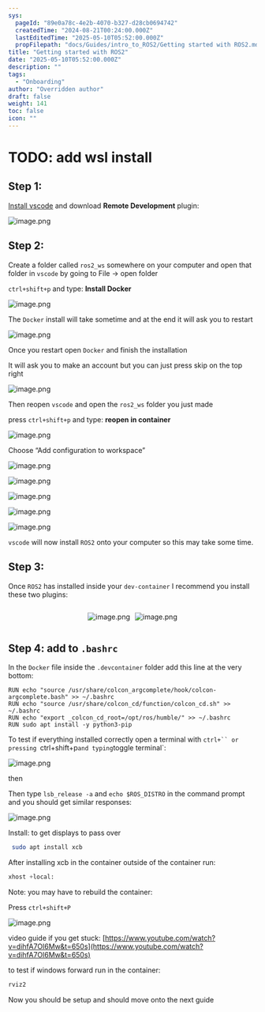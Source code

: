```yaml
---
sys:
  pageId: "89e0a78c-4e2b-4070-b327-d28cb0694742"
  createdTime: "2024-08-21T00:24:00.000Z"
  lastEditedTime: "2025-05-10T05:52:00.000Z"
  propFilepath: "docs/Guides/intro_to_ROS2/Getting started with ROS2.md"
title: "Getting started with ROS2"
date: "2025-05-10T05:52:00.000Z"
description: ""
tags:
  - "Onboarding"
author: "Overridden author"
draft: false
weight: 141
toc: false
icon: ""
---
```


# TODO: add wsl install

## Step 1:

[Install vscode](https://code.visualstudio.com/download) and download **Remote Development** plugin:

![image.png](https://prod-files-secure.s3.us-west-2.amazonaws.com/d518164a-d88e-44d1-a4ee-3adb3bd8bce0/efb52993-1881-4a40-b95e-6f020334f022/image.png?X-Amz-Algorithm=AWS4-HMAC-SHA256&X-Amz-Content-Sha256=UNSIGNED-PAYLOAD&X-Amz-Credential=ASIAZI2LB466SIQKCTLZ%2F20250515%2Fus-west-2%2Fs3%2Faws4_request&X-Amz-Date=20250515T170810Z&X-Amz-Expires=3600&X-Amz-Security-Token=IQoJb3JpZ2luX2VjEHkaCXVzLXdlc3QtMiJGMEQCIFORxIK%2FGjyF1THIrZuplnKSiBlC15KqdaVPf4okjphZAiAyc2DGYoLWIdgC%2BsXazVLpYuY9BMIKYAkad04ta%2BnywCr%2FAwgyEAAaDDYzNzQyMzE4MzgwNSIMGUKSUk7IxKFQ%2BAFkKtwDxtOwuiEHd%2F2HUhcdJX8iypJj7uF%2FNfN3KNVw9uONAIxMMGRKn1ieT1o2poz2sX5o1GOeVvp01e4zZprz8%2FmS5HqDwnwyg0QsxRv2IG08BFje5UPhIOwhuTIflr851cHFhTi0izrFXxwMITbBdKMpnm4uCmQR%2F4%2Bmd%2FeNDyPaKQVptc2K6CFVnDP8gRhN5CUDOIiXQXDX3%2FXejZ5hfy0EVLozfSGLKLKPL9GAvYUP7YaSy7axGb05LrxrD%2FWJS%2BBzX8UR7sKPIdXh174kJrPspbQDhQsUo2ohEv5Icp9YXDq5FseGIAB36%2FG5n%2Fo%2BBAp7jdsnEUnq2MdcA0HU3hFSegiotzyydFl2CB0zm7nGcEjXY9i2Rt7SwpESUpDWgkg26TUoAUsTaxnknX5AOCOy3fAFqljk3gFB00GADHol68CFpyPvZqI2xIO1OPcsLMnlmbyX%2FcU%2B7vdmGn2XCgFTeoBKFBE0QJezGkr8qK4zvCgnioM8MF3QjEnI5IVde%2BdzZZ8auO5k0XlE41RnWGz076NqhWu73RWE840%2Fpo7hn9CHEWYh4MsuNcgk8G26MqBaZY%2BqZh6DiJh0g6nXc1N16L9H6rFjh0UJPebuFGrNIjyN0QyA%2BgnfFn3u9OQwhqyYwQY6pgFGHUR8%2BQ9h7SsQc6WtE%2FyK%2FMnEeKnutM%2BLZFsEGuTz8nfeBlrOCUXsTR8IczblZ9uRHfMc6DqcyNLfao49cRZ09tKxBxHKvNdIgBWwK0wqqnot5L7OeYEo%2Ba2d5i5NXcuJQfuYxC8dn5lNa0DYj5W7uT0woVboGOHz8DP5mScsIBakwuTk12z8ByDiIEROmDoWQBEgG%2FpGFV%2BWBA%2Fkv1DmZ88RmJ8Q&X-Amz-Signature=27c9f3f8895f949a19aa761529b5a22f2056103ebfd690120733031ec76988a0&X-Amz-SignedHeaders=host&x-id=GetObject)

## Step 2:

Create a folder called `ros2_ws` somewhere on your computer and open that folder in `vscode` by going to File → open folder 

`ctrl+shift+p` and type: **Install Docker**

![image.png](https://prod-files-secure.s3.us-west-2.amazonaws.com/d518164a-d88e-44d1-a4ee-3adb3bd8bce0/2269dc0e-1cd5-47ff-bceb-c04ad9b2eab0/image.png?X-Amz-Algorithm=AWS4-HMAC-SHA256&X-Amz-Content-Sha256=UNSIGNED-PAYLOAD&X-Amz-Credential=ASIAZI2LB466SIQKCTLZ%2F20250515%2Fus-west-2%2Fs3%2Faws4_request&X-Amz-Date=20250515T170810Z&X-Amz-Expires=3600&X-Amz-Security-Token=IQoJb3JpZ2luX2VjEHkaCXVzLXdlc3QtMiJGMEQCIFORxIK%2FGjyF1THIrZuplnKSiBlC15KqdaVPf4okjphZAiAyc2DGYoLWIdgC%2BsXazVLpYuY9BMIKYAkad04ta%2BnywCr%2FAwgyEAAaDDYzNzQyMzE4MzgwNSIMGUKSUk7IxKFQ%2BAFkKtwDxtOwuiEHd%2F2HUhcdJX8iypJj7uF%2FNfN3KNVw9uONAIxMMGRKn1ieT1o2poz2sX5o1GOeVvp01e4zZprz8%2FmS5HqDwnwyg0QsxRv2IG08BFje5UPhIOwhuTIflr851cHFhTi0izrFXxwMITbBdKMpnm4uCmQR%2F4%2Bmd%2FeNDyPaKQVptc2K6CFVnDP8gRhN5CUDOIiXQXDX3%2FXejZ5hfy0EVLozfSGLKLKPL9GAvYUP7YaSy7axGb05LrxrD%2FWJS%2BBzX8UR7sKPIdXh174kJrPspbQDhQsUo2ohEv5Icp9YXDq5FseGIAB36%2FG5n%2Fo%2BBAp7jdsnEUnq2MdcA0HU3hFSegiotzyydFl2CB0zm7nGcEjXY9i2Rt7SwpESUpDWgkg26TUoAUsTaxnknX5AOCOy3fAFqljk3gFB00GADHol68CFpyPvZqI2xIO1OPcsLMnlmbyX%2FcU%2B7vdmGn2XCgFTeoBKFBE0QJezGkr8qK4zvCgnioM8MF3QjEnI5IVde%2BdzZZ8auO5k0XlE41RnWGz076NqhWu73RWE840%2Fpo7hn9CHEWYh4MsuNcgk8G26MqBaZY%2BqZh6DiJh0g6nXc1N16L9H6rFjh0UJPebuFGrNIjyN0QyA%2BgnfFn3u9OQwhqyYwQY6pgFGHUR8%2BQ9h7SsQc6WtE%2FyK%2FMnEeKnutM%2BLZFsEGuTz8nfeBlrOCUXsTR8IczblZ9uRHfMc6DqcyNLfao49cRZ09tKxBxHKvNdIgBWwK0wqqnot5L7OeYEo%2Ba2d5i5NXcuJQfuYxC8dn5lNa0DYj5W7uT0woVboGOHz8DP5mScsIBakwuTk12z8ByDiIEROmDoWQBEgG%2FpGFV%2BWBA%2Fkv1DmZ88RmJ8Q&X-Amz-Signature=3ba3a7f66b255eece576f1074e1f0283f40d45236ec58f14f69557669ef6ff36&X-Amz-SignedHeaders=host&x-id=GetObject)

The `Docker` install will take sometime and at the end it will ask you to restart

![image.png](https://prod-files-secure.s3.us-west-2.amazonaws.com/d518164a-d88e-44d1-a4ee-3adb3bd8bce0/ed233f78-be33-4b1f-b89c-9c346c0e961e/image.png?X-Amz-Algorithm=AWS4-HMAC-SHA256&X-Amz-Content-Sha256=UNSIGNED-PAYLOAD&X-Amz-Credential=ASIAZI2LB466SIQKCTLZ%2F20250515%2Fus-west-2%2Fs3%2Faws4_request&X-Amz-Date=20250515T170810Z&X-Amz-Expires=3600&X-Amz-Security-Token=IQoJb3JpZ2luX2VjEHkaCXVzLXdlc3QtMiJGMEQCIFORxIK%2FGjyF1THIrZuplnKSiBlC15KqdaVPf4okjphZAiAyc2DGYoLWIdgC%2BsXazVLpYuY9BMIKYAkad04ta%2BnywCr%2FAwgyEAAaDDYzNzQyMzE4MzgwNSIMGUKSUk7IxKFQ%2BAFkKtwDxtOwuiEHd%2F2HUhcdJX8iypJj7uF%2FNfN3KNVw9uONAIxMMGRKn1ieT1o2poz2sX5o1GOeVvp01e4zZprz8%2FmS5HqDwnwyg0QsxRv2IG08BFje5UPhIOwhuTIflr851cHFhTi0izrFXxwMITbBdKMpnm4uCmQR%2F4%2Bmd%2FeNDyPaKQVptc2K6CFVnDP8gRhN5CUDOIiXQXDX3%2FXejZ5hfy0EVLozfSGLKLKPL9GAvYUP7YaSy7axGb05LrxrD%2FWJS%2BBzX8UR7sKPIdXh174kJrPspbQDhQsUo2ohEv5Icp9YXDq5FseGIAB36%2FG5n%2Fo%2BBAp7jdsnEUnq2MdcA0HU3hFSegiotzyydFl2CB0zm7nGcEjXY9i2Rt7SwpESUpDWgkg26TUoAUsTaxnknX5AOCOy3fAFqljk3gFB00GADHol68CFpyPvZqI2xIO1OPcsLMnlmbyX%2FcU%2B7vdmGn2XCgFTeoBKFBE0QJezGkr8qK4zvCgnioM8MF3QjEnI5IVde%2BdzZZ8auO5k0XlE41RnWGz076NqhWu73RWE840%2Fpo7hn9CHEWYh4MsuNcgk8G26MqBaZY%2BqZh6DiJh0g6nXc1N16L9H6rFjh0UJPebuFGrNIjyN0QyA%2BgnfFn3u9OQwhqyYwQY6pgFGHUR8%2BQ9h7SsQc6WtE%2FyK%2FMnEeKnutM%2BLZFsEGuTz8nfeBlrOCUXsTR8IczblZ9uRHfMc6DqcyNLfao49cRZ09tKxBxHKvNdIgBWwK0wqqnot5L7OeYEo%2Ba2d5i5NXcuJQfuYxC8dn5lNa0DYj5W7uT0woVboGOHz8DP5mScsIBakwuTk12z8ByDiIEROmDoWQBEgG%2FpGFV%2BWBA%2Fkv1DmZ88RmJ8Q&X-Amz-Signature=5c08469d858e6ab4c0171742f7ea02d5982f900869ae8aa9cd65d55e3a8ae6f4&X-Amz-SignedHeaders=host&x-id=GetObject)

Once you restart open `Docker` and finish the installation

It will ask you to make an account but you can just press skip on the top right

![image.png](https://prod-files-secure.s3.us-west-2.amazonaws.com/d518164a-d88e-44d1-a4ee-3adb3bd8bce0/21010ad9-1659-4fd9-9f59-9932a09b2a3d/image.png?X-Amz-Algorithm=AWS4-HMAC-SHA256&X-Amz-Content-Sha256=UNSIGNED-PAYLOAD&X-Amz-Credential=ASIAZI2LB466SIQKCTLZ%2F20250515%2Fus-west-2%2Fs3%2Faws4_request&X-Amz-Date=20250515T170810Z&X-Amz-Expires=3600&X-Amz-Security-Token=IQoJb3JpZ2luX2VjEHkaCXVzLXdlc3QtMiJGMEQCIFORxIK%2FGjyF1THIrZuplnKSiBlC15KqdaVPf4okjphZAiAyc2DGYoLWIdgC%2BsXazVLpYuY9BMIKYAkad04ta%2BnywCr%2FAwgyEAAaDDYzNzQyMzE4MzgwNSIMGUKSUk7IxKFQ%2BAFkKtwDxtOwuiEHd%2F2HUhcdJX8iypJj7uF%2FNfN3KNVw9uONAIxMMGRKn1ieT1o2poz2sX5o1GOeVvp01e4zZprz8%2FmS5HqDwnwyg0QsxRv2IG08BFje5UPhIOwhuTIflr851cHFhTi0izrFXxwMITbBdKMpnm4uCmQR%2F4%2Bmd%2FeNDyPaKQVptc2K6CFVnDP8gRhN5CUDOIiXQXDX3%2FXejZ5hfy0EVLozfSGLKLKPL9GAvYUP7YaSy7axGb05LrxrD%2FWJS%2BBzX8UR7sKPIdXh174kJrPspbQDhQsUo2ohEv5Icp9YXDq5FseGIAB36%2FG5n%2Fo%2BBAp7jdsnEUnq2MdcA0HU3hFSegiotzyydFl2CB0zm7nGcEjXY9i2Rt7SwpESUpDWgkg26TUoAUsTaxnknX5AOCOy3fAFqljk3gFB00GADHol68CFpyPvZqI2xIO1OPcsLMnlmbyX%2FcU%2B7vdmGn2XCgFTeoBKFBE0QJezGkr8qK4zvCgnioM8MF3QjEnI5IVde%2BdzZZ8auO5k0XlE41RnWGz076NqhWu73RWE840%2Fpo7hn9CHEWYh4MsuNcgk8G26MqBaZY%2BqZh6DiJh0g6nXc1N16L9H6rFjh0UJPebuFGrNIjyN0QyA%2BgnfFn3u9OQwhqyYwQY6pgFGHUR8%2BQ9h7SsQc6WtE%2FyK%2FMnEeKnutM%2BLZFsEGuTz8nfeBlrOCUXsTR8IczblZ9uRHfMc6DqcyNLfao49cRZ09tKxBxHKvNdIgBWwK0wqqnot5L7OeYEo%2Ba2d5i5NXcuJQfuYxC8dn5lNa0DYj5W7uT0woVboGOHz8DP5mScsIBakwuTk12z8ByDiIEROmDoWQBEgG%2FpGFV%2BWBA%2Fkv1DmZ88RmJ8Q&X-Amz-Signature=2471ee0dfd7ac31b40e36ff37f95ae8b16c148f062afb07e3462928e7e405923&X-Amz-SignedHeaders=host&x-id=GetObject)

Then reopen `vscode` and open the `ros2_ws` folder you just made

press `ctrl+shift+p` and type: **reopen in container**

![image.png](https://prod-files-secure.s3.us-west-2.amazonaws.com/d518164a-d88e-44d1-a4ee-3adb3bd8bce0/4e93b8c2-41ad-488c-8095-c74205196118/image.png?X-Amz-Algorithm=AWS4-HMAC-SHA256&X-Amz-Content-Sha256=UNSIGNED-PAYLOAD&X-Amz-Credential=ASIAZI2LB466SIQKCTLZ%2F20250515%2Fus-west-2%2Fs3%2Faws4_request&X-Amz-Date=20250515T170810Z&X-Amz-Expires=3600&X-Amz-Security-Token=IQoJb3JpZ2luX2VjEHkaCXVzLXdlc3QtMiJGMEQCIFORxIK%2FGjyF1THIrZuplnKSiBlC15KqdaVPf4okjphZAiAyc2DGYoLWIdgC%2BsXazVLpYuY9BMIKYAkad04ta%2BnywCr%2FAwgyEAAaDDYzNzQyMzE4MzgwNSIMGUKSUk7IxKFQ%2BAFkKtwDxtOwuiEHd%2F2HUhcdJX8iypJj7uF%2FNfN3KNVw9uONAIxMMGRKn1ieT1o2poz2sX5o1GOeVvp01e4zZprz8%2FmS5HqDwnwyg0QsxRv2IG08BFje5UPhIOwhuTIflr851cHFhTi0izrFXxwMITbBdKMpnm4uCmQR%2F4%2Bmd%2FeNDyPaKQVptc2K6CFVnDP8gRhN5CUDOIiXQXDX3%2FXejZ5hfy0EVLozfSGLKLKPL9GAvYUP7YaSy7axGb05LrxrD%2FWJS%2BBzX8UR7sKPIdXh174kJrPspbQDhQsUo2ohEv5Icp9YXDq5FseGIAB36%2FG5n%2Fo%2BBAp7jdsnEUnq2MdcA0HU3hFSegiotzyydFl2CB0zm7nGcEjXY9i2Rt7SwpESUpDWgkg26TUoAUsTaxnknX5AOCOy3fAFqljk3gFB00GADHol68CFpyPvZqI2xIO1OPcsLMnlmbyX%2FcU%2B7vdmGn2XCgFTeoBKFBE0QJezGkr8qK4zvCgnioM8MF3QjEnI5IVde%2BdzZZ8auO5k0XlE41RnWGz076NqhWu73RWE840%2Fpo7hn9CHEWYh4MsuNcgk8G26MqBaZY%2BqZh6DiJh0g6nXc1N16L9H6rFjh0UJPebuFGrNIjyN0QyA%2BgnfFn3u9OQwhqyYwQY6pgFGHUR8%2BQ9h7SsQc6WtE%2FyK%2FMnEeKnutM%2BLZFsEGuTz8nfeBlrOCUXsTR8IczblZ9uRHfMc6DqcyNLfao49cRZ09tKxBxHKvNdIgBWwK0wqqnot5L7OeYEo%2Ba2d5i5NXcuJQfuYxC8dn5lNa0DYj5W7uT0woVboGOHz8DP5mScsIBakwuTk12z8ByDiIEROmDoWQBEgG%2FpGFV%2BWBA%2Fkv1DmZ88RmJ8Q&X-Amz-Signature=a8bd10c76df84e7576e74e24330c481cae6f2703eccb59052f3b255a3c2b38a9&X-Amz-SignedHeaders=host&x-id=GetObject)

Choose “Add configuration to workspace”

![image.png](https://prod-files-secure.s3.us-west-2.amazonaws.com/d518164a-d88e-44d1-a4ee-3adb3bd8bce0/9560b282-5060-4989-ba37-97e7b2c22476/image.png?X-Amz-Algorithm=AWS4-HMAC-SHA256&X-Amz-Content-Sha256=UNSIGNED-PAYLOAD&X-Amz-Credential=ASIAZI2LB466SIQKCTLZ%2F20250515%2Fus-west-2%2Fs3%2Faws4_request&X-Amz-Date=20250515T170810Z&X-Amz-Expires=3600&X-Amz-Security-Token=IQoJb3JpZ2luX2VjEHkaCXVzLXdlc3QtMiJGMEQCIFORxIK%2FGjyF1THIrZuplnKSiBlC15KqdaVPf4okjphZAiAyc2DGYoLWIdgC%2BsXazVLpYuY9BMIKYAkad04ta%2BnywCr%2FAwgyEAAaDDYzNzQyMzE4MzgwNSIMGUKSUk7IxKFQ%2BAFkKtwDxtOwuiEHd%2F2HUhcdJX8iypJj7uF%2FNfN3KNVw9uONAIxMMGRKn1ieT1o2poz2sX5o1GOeVvp01e4zZprz8%2FmS5HqDwnwyg0QsxRv2IG08BFje5UPhIOwhuTIflr851cHFhTi0izrFXxwMITbBdKMpnm4uCmQR%2F4%2Bmd%2FeNDyPaKQVptc2K6CFVnDP8gRhN5CUDOIiXQXDX3%2FXejZ5hfy0EVLozfSGLKLKPL9GAvYUP7YaSy7axGb05LrxrD%2FWJS%2BBzX8UR7sKPIdXh174kJrPspbQDhQsUo2ohEv5Icp9YXDq5FseGIAB36%2FG5n%2Fo%2BBAp7jdsnEUnq2MdcA0HU3hFSegiotzyydFl2CB0zm7nGcEjXY9i2Rt7SwpESUpDWgkg26TUoAUsTaxnknX5AOCOy3fAFqljk3gFB00GADHol68CFpyPvZqI2xIO1OPcsLMnlmbyX%2FcU%2B7vdmGn2XCgFTeoBKFBE0QJezGkr8qK4zvCgnioM8MF3QjEnI5IVde%2BdzZZ8auO5k0XlE41RnWGz076NqhWu73RWE840%2Fpo7hn9CHEWYh4MsuNcgk8G26MqBaZY%2BqZh6DiJh0g6nXc1N16L9H6rFjh0UJPebuFGrNIjyN0QyA%2BgnfFn3u9OQwhqyYwQY6pgFGHUR8%2BQ9h7SsQc6WtE%2FyK%2FMnEeKnutM%2BLZFsEGuTz8nfeBlrOCUXsTR8IczblZ9uRHfMc6DqcyNLfao49cRZ09tKxBxHKvNdIgBWwK0wqqnot5L7OeYEo%2Ba2d5i5NXcuJQfuYxC8dn5lNa0DYj5W7uT0woVboGOHz8DP5mScsIBakwuTk12z8ByDiIEROmDoWQBEgG%2FpGFV%2BWBA%2Fkv1DmZ88RmJ8Q&X-Amz-Signature=471a52956b8eb8692f94970b1532eb7ce9fa222cbc529db9dd46d702da164d19&X-Amz-SignedHeaders=host&x-id=GetObject)

![image.png](https://prod-files-secure.s3.us-west-2.amazonaws.com/d518164a-d88e-44d1-a4ee-3adb3bd8bce0/2ee63f81-886b-48e8-a553-dc6e5eac99e4/image.png?X-Amz-Algorithm=AWS4-HMAC-SHA256&X-Amz-Content-Sha256=UNSIGNED-PAYLOAD&X-Amz-Credential=ASIAZI2LB466SIQKCTLZ%2F20250515%2Fus-west-2%2Fs3%2Faws4_request&X-Amz-Date=20250515T170810Z&X-Amz-Expires=3600&X-Amz-Security-Token=IQoJb3JpZ2luX2VjEHkaCXVzLXdlc3QtMiJGMEQCIFORxIK%2FGjyF1THIrZuplnKSiBlC15KqdaVPf4okjphZAiAyc2DGYoLWIdgC%2BsXazVLpYuY9BMIKYAkad04ta%2BnywCr%2FAwgyEAAaDDYzNzQyMzE4MzgwNSIMGUKSUk7IxKFQ%2BAFkKtwDxtOwuiEHd%2F2HUhcdJX8iypJj7uF%2FNfN3KNVw9uONAIxMMGRKn1ieT1o2poz2sX5o1GOeVvp01e4zZprz8%2FmS5HqDwnwyg0QsxRv2IG08BFje5UPhIOwhuTIflr851cHFhTi0izrFXxwMITbBdKMpnm4uCmQR%2F4%2Bmd%2FeNDyPaKQVptc2K6CFVnDP8gRhN5CUDOIiXQXDX3%2FXejZ5hfy0EVLozfSGLKLKPL9GAvYUP7YaSy7axGb05LrxrD%2FWJS%2BBzX8UR7sKPIdXh174kJrPspbQDhQsUo2ohEv5Icp9YXDq5FseGIAB36%2FG5n%2Fo%2BBAp7jdsnEUnq2MdcA0HU3hFSegiotzyydFl2CB0zm7nGcEjXY9i2Rt7SwpESUpDWgkg26TUoAUsTaxnknX5AOCOy3fAFqljk3gFB00GADHol68CFpyPvZqI2xIO1OPcsLMnlmbyX%2FcU%2B7vdmGn2XCgFTeoBKFBE0QJezGkr8qK4zvCgnioM8MF3QjEnI5IVde%2BdzZZ8auO5k0XlE41RnWGz076NqhWu73RWE840%2Fpo7hn9CHEWYh4MsuNcgk8G26MqBaZY%2BqZh6DiJh0g6nXc1N16L9H6rFjh0UJPebuFGrNIjyN0QyA%2BgnfFn3u9OQwhqyYwQY6pgFGHUR8%2BQ9h7SsQc6WtE%2FyK%2FMnEeKnutM%2BLZFsEGuTz8nfeBlrOCUXsTR8IczblZ9uRHfMc6DqcyNLfao49cRZ09tKxBxHKvNdIgBWwK0wqqnot5L7OeYEo%2Ba2d5i5NXcuJQfuYxC8dn5lNa0DYj5W7uT0woVboGOHz8DP5mScsIBakwuTk12z8ByDiIEROmDoWQBEgG%2FpGFV%2BWBA%2Fkv1DmZ88RmJ8Q&X-Amz-Signature=9cead99fa1c2c6cb39551b6c6a9cb373cba19364f4c5775202cfdc67d3557325&X-Amz-SignedHeaders=host&x-id=GetObject)

![image.png](https://prod-files-secure.s3.us-west-2.amazonaws.com/d518164a-d88e-44d1-a4ee-3adb3bd8bce0/ae1580b2-b048-407e-aed9-b584224a7a04/image.png?X-Amz-Algorithm=AWS4-HMAC-SHA256&X-Amz-Content-Sha256=UNSIGNED-PAYLOAD&X-Amz-Credential=ASIAZI2LB466SIQKCTLZ%2F20250515%2Fus-west-2%2Fs3%2Faws4_request&X-Amz-Date=20250515T170810Z&X-Amz-Expires=3600&X-Amz-Security-Token=IQoJb3JpZ2luX2VjEHkaCXVzLXdlc3QtMiJGMEQCIFORxIK%2FGjyF1THIrZuplnKSiBlC15KqdaVPf4okjphZAiAyc2DGYoLWIdgC%2BsXazVLpYuY9BMIKYAkad04ta%2BnywCr%2FAwgyEAAaDDYzNzQyMzE4MzgwNSIMGUKSUk7IxKFQ%2BAFkKtwDxtOwuiEHd%2F2HUhcdJX8iypJj7uF%2FNfN3KNVw9uONAIxMMGRKn1ieT1o2poz2sX5o1GOeVvp01e4zZprz8%2FmS5HqDwnwyg0QsxRv2IG08BFje5UPhIOwhuTIflr851cHFhTi0izrFXxwMITbBdKMpnm4uCmQR%2F4%2Bmd%2FeNDyPaKQVptc2K6CFVnDP8gRhN5CUDOIiXQXDX3%2FXejZ5hfy0EVLozfSGLKLKPL9GAvYUP7YaSy7axGb05LrxrD%2FWJS%2BBzX8UR7sKPIdXh174kJrPspbQDhQsUo2ohEv5Icp9YXDq5FseGIAB36%2FG5n%2Fo%2BBAp7jdsnEUnq2MdcA0HU3hFSegiotzyydFl2CB0zm7nGcEjXY9i2Rt7SwpESUpDWgkg26TUoAUsTaxnknX5AOCOy3fAFqljk3gFB00GADHol68CFpyPvZqI2xIO1OPcsLMnlmbyX%2FcU%2B7vdmGn2XCgFTeoBKFBE0QJezGkr8qK4zvCgnioM8MF3QjEnI5IVde%2BdzZZ8auO5k0XlE41RnWGz076NqhWu73RWE840%2Fpo7hn9CHEWYh4MsuNcgk8G26MqBaZY%2BqZh6DiJh0g6nXc1N16L9H6rFjh0UJPebuFGrNIjyN0QyA%2BgnfFn3u9OQwhqyYwQY6pgFGHUR8%2BQ9h7SsQc6WtE%2FyK%2FMnEeKnutM%2BLZFsEGuTz8nfeBlrOCUXsTR8IczblZ9uRHfMc6DqcyNLfao49cRZ09tKxBxHKvNdIgBWwK0wqqnot5L7OeYEo%2Ba2d5i5NXcuJQfuYxC8dn5lNa0DYj5W7uT0woVboGOHz8DP5mScsIBakwuTk12z8ByDiIEROmDoWQBEgG%2FpGFV%2BWBA%2Fkv1DmZ88RmJ8Q&X-Amz-Signature=41eb4da67991a355a34b2f917a90928542d87f9b74ec8bb9b7d69bc1c88a9aa1&X-Amz-SignedHeaders=host&x-id=GetObject)

![image.png](https://prod-files-secure.s3.us-west-2.amazonaws.com/d518164a-d88e-44d1-a4ee-3adb3bd8bce0/53255b28-f75e-430f-b9e3-c0ac8577e42b/image.png?X-Amz-Algorithm=AWS4-HMAC-SHA256&X-Amz-Content-Sha256=UNSIGNED-PAYLOAD&X-Amz-Credential=ASIAZI2LB466SIQKCTLZ%2F20250515%2Fus-west-2%2Fs3%2Faws4_request&X-Amz-Date=20250515T170810Z&X-Amz-Expires=3600&X-Amz-Security-Token=IQoJb3JpZ2luX2VjEHkaCXVzLXdlc3QtMiJGMEQCIFORxIK%2FGjyF1THIrZuplnKSiBlC15KqdaVPf4okjphZAiAyc2DGYoLWIdgC%2BsXazVLpYuY9BMIKYAkad04ta%2BnywCr%2FAwgyEAAaDDYzNzQyMzE4MzgwNSIMGUKSUk7IxKFQ%2BAFkKtwDxtOwuiEHd%2F2HUhcdJX8iypJj7uF%2FNfN3KNVw9uONAIxMMGRKn1ieT1o2poz2sX5o1GOeVvp01e4zZprz8%2FmS5HqDwnwyg0QsxRv2IG08BFje5UPhIOwhuTIflr851cHFhTi0izrFXxwMITbBdKMpnm4uCmQR%2F4%2Bmd%2FeNDyPaKQVptc2K6CFVnDP8gRhN5CUDOIiXQXDX3%2FXejZ5hfy0EVLozfSGLKLKPL9GAvYUP7YaSy7axGb05LrxrD%2FWJS%2BBzX8UR7sKPIdXh174kJrPspbQDhQsUo2ohEv5Icp9YXDq5FseGIAB36%2FG5n%2Fo%2BBAp7jdsnEUnq2MdcA0HU3hFSegiotzyydFl2CB0zm7nGcEjXY9i2Rt7SwpESUpDWgkg26TUoAUsTaxnknX5AOCOy3fAFqljk3gFB00GADHol68CFpyPvZqI2xIO1OPcsLMnlmbyX%2FcU%2B7vdmGn2XCgFTeoBKFBE0QJezGkr8qK4zvCgnioM8MF3QjEnI5IVde%2BdzZZ8auO5k0XlE41RnWGz076NqhWu73RWE840%2Fpo7hn9CHEWYh4MsuNcgk8G26MqBaZY%2BqZh6DiJh0g6nXc1N16L9H6rFjh0UJPebuFGrNIjyN0QyA%2BgnfFn3u9OQwhqyYwQY6pgFGHUR8%2BQ9h7SsQc6WtE%2FyK%2FMnEeKnutM%2BLZFsEGuTz8nfeBlrOCUXsTR8IczblZ9uRHfMc6DqcyNLfao49cRZ09tKxBxHKvNdIgBWwK0wqqnot5L7OeYEo%2Ba2d5i5NXcuJQfuYxC8dn5lNa0DYj5W7uT0woVboGOHz8DP5mScsIBakwuTk12z8ByDiIEROmDoWQBEgG%2FpGFV%2BWBA%2Fkv1DmZ88RmJ8Q&X-Amz-Signature=1a79d6aa9c9bf5a9615c1c0535e2583aea9bc52617be590f1510bb3edf8f4ce5&X-Amz-SignedHeaders=host&x-id=GetObject)

![image.png](https://prod-files-secure.s3.us-west-2.amazonaws.com/d518164a-d88e-44d1-a4ee-3adb3bd8bce0/7c562767-5af9-4ffb-97d1-327bcdf4ee00/image.png?X-Amz-Algorithm=AWS4-HMAC-SHA256&X-Amz-Content-Sha256=UNSIGNED-PAYLOAD&X-Amz-Credential=ASIAZI2LB466SIQKCTLZ%2F20250515%2Fus-west-2%2Fs3%2Faws4_request&X-Amz-Date=20250515T170810Z&X-Amz-Expires=3600&X-Amz-Security-Token=IQoJb3JpZ2luX2VjEHkaCXVzLXdlc3QtMiJGMEQCIFORxIK%2FGjyF1THIrZuplnKSiBlC15KqdaVPf4okjphZAiAyc2DGYoLWIdgC%2BsXazVLpYuY9BMIKYAkad04ta%2BnywCr%2FAwgyEAAaDDYzNzQyMzE4MzgwNSIMGUKSUk7IxKFQ%2BAFkKtwDxtOwuiEHd%2F2HUhcdJX8iypJj7uF%2FNfN3KNVw9uONAIxMMGRKn1ieT1o2poz2sX5o1GOeVvp01e4zZprz8%2FmS5HqDwnwyg0QsxRv2IG08BFje5UPhIOwhuTIflr851cHFhTi0izrFXxwMITbBdKMpnm4uCmQR%2F4%2Bmd%2FeNDyPaKQVptc2K6CFVnDP8gRhN5CUDOIiXQXDX3%2FXejZ5hfy0EVLozfSGLKLKPL9GAvYUP7YaSy7axGb05LrxrD%2FWJS%2BBzX8UR7sKPIdXh174kJrPspbQDhQsUo2ohEv5Icp9YXDq5FseGIAB36%2FG5n%2Fo%2BBAp7jdsnEUnq2MdcA0HU3hFSegiotzyydFl2CB0zm7nGcEjXY9i2Rt7SwpESUpDWgkg26TUoAUsTaxnknX5AOCOy3fAFqljk3gFB00GADHol68CFpyPvZqI2xIO1OPcsLMnlmbyX%2FcU%2B7vdmGn2XCgFTeoBKFBE0QJezGkr8qK4zvCgnioM8MF3QjEnI5IVde%2BdzZZ8auO5k0XlE41RnWGz076NqhWu73RWE840%2Fpo7hn9CHEWYh4MsuNcgk8G26MqBaZY%2BqZh6DiJh0g6nXc1N16L9H6rFjh0UJPebuFGrNIjyN0QyA%2BgnfFn3u9OQwhqyYwQY6pgFGHUR8%2BQ9h7SsQc6WtE%2FyK%2FMnEeKnutM%2BLZFsEGuTz8nfeBlrOCUXsTR8IczblZ9uRHfMc6DqcyNLfao49cRZ09tKxBxHKvNdIgBWwK0wqqnot5L7OeYEo%2Ba2d5i5NXcuJQfuYxC8dn5lNa0DYj5W7uT0woVboGOHz8DP5mScsIBakwuTk12z8ByDiIEROmDoWQBEgG%2FpGFV%2BWBA%2Fkv1DmZ88RmJ8Q&X-Amz-Signature=dfe4641ba773fc6a764801e3aa5f5d63717a79a3a9812b74f6d1a89f61c6fe00&X-Amz-SignedHeaders=host&x-id=GetObject)

`vscode` will now install `ROS2` onto your computer so this may take some time.

## Step 3:

Once `ROS2` has installed inside your `dev-container` I recommend you install these two plugins:

<div style="display: flex;flex-direction: row; column-gap:10px; max-width: 630px;justify-content: center;">
<div>

![image.png](https://prod-files-secure.s3.us-west-2.amazonaws.com/d518164a-d88e-44d1-a4ee-3adb3bd8bce0/3fc3d550-5a54-4ba1-ba6b-faa01cdb7369/image.png?X-Amz-Algorithm=AWS4-HMAC-SHA256&X-Amz-Content-Sha256=UNSIGNED-PAYLOAD&X-Amz-Credential=ASIAZI2LB466ZDDAKS7K%2F20250515%2Fus-west-2%2Fs3%2Faws4_request&X-Amz-Date=20250515T170813Z&X-Amz-Expires=3600&X-Amz-Security-Token=IQoJb3JpZ2luX2VjEHkaCXVzLXdlc3QtMiJIMEYCIQC6oONiZZqMk8aquA9niSAAHqGeQKP08wEkHw2v40sdoAIhAM%2BZZDzOodT7kdHH9NVoKX3c4f89YlEkXteVewdVZpH0Kv8DCDIQABoMNjM3NDIzMTgzODA1Igx%2BzijpKGX1cWyuzhgq3AN97F%2BF2Dkm1pAF4hWWlJPhcBRmETMA1pTHx%2FDDHC1ZlGKBQLJw0e3z%2BTOlAWxF9YbYJLRvIjcoUZs6Uxg8bk%2BCe6LDmaVPBzjgJvmPfEwDAHp%2ByR6JyX8sstxw%2F6dGPVLA5%2FTp22CCkWnSmWkr9xrcq%2BmFx07RSdkoxLNsKwsbG8pVl40TIjSQXl6V3%2BUJlTo9jQxET7Kib3zyAv3E5dVjncQxpArGfr9gfF1WY6e3LQGU%2FZRA5ARPMHPzaIqSA6TwpXMD%2BpJfE4HBOQhIpJ8dsuI2MrquxZzskj8jE3IAFR29%2Fj7LbLwTxzAuY%2Bifl0MLJoLzaDSaq0PUA8Op3W5CNNmVFoKTHYDw%2FhJ1ZxPI9SfwZJLYJpPJJM70q4W%2FAkQYtPGkshzWE8HnnXa7MdeEOP4yXaP6RVxKUcD5QeOitVzbypsn5TsXlVASVDL9MIpW7JUeIlH1tG%2FiQzaRnuPwCWkiBfo32uucB93q3tiPPfYMvzFm3n5HASEIxClkCTDB23lGFDUG9upeg5MObnKgPpLUrKppUgAYqs42TcSSnUdoEXlQ8dQxiv8ALm4ih00pnfeU15Pe3Jj3Yu7EvF%2FlkRHjkQ8Lsgd2YtHvrGdVx7A%2BRCmW297BLi8B3DCQrJjBBjqkAX9n0rcbq5KOVsVP7FD%2Bbpo47zjnzksWauGsRNwjuO%2BU36y59mDaZuNx1RCFxcwbjDFt95plyJlsKsxKrMqWOZreUaTGbuSYy1MiPKbU2LGL0qIJRO3fvFN6CULLCn691%2FzeCawY9NDD%2F6VxnsAmq99mn9A%2FfQELVczu2O15N5MCtouwMEcKTLmfx4RtWb%2BxrktOOg3udS%2FaFawNcT0eFk3b2ln1&X-Amz-Signature=454236c003176d0222e32b2f887b8e29ec771c6dea9b9905ada317896cbaed70&X-Amz-SignedHeaders=host&x-id=GetObject)

</div>
<div>

![image.png](https://prod-files-secure.s3.us-west-2.amazonaws.com/d518164a-d88e-44d1-a4ee-3adb3bd8bce0/d994cc66-13c2-4093-a5a3-f84cf4601a82/image.png?X-Amz-Algorithm=AWS4-HMAC-SHA256&X-Amz-Content-Sha256=UNSIGNED-PAYLOAD&X-Amz-Credential=ASIAZI2LB46657ODVCIA%2F20250515%2Fus-west-2%2Fs3%2Faws4_request&X-Amz-Date=20250515T170814Z&X-Amz-Expires=3600&X-Amz-Security-Token=IQoJb3JpZ2luX2VjEHkaCXVzLXdlc3QtMiJIMEYCIQD2eO8XYx59RJvahF%2FOcj73F0Sf63%2Fbn3IB7kHAzXEGfAIhANJBSKNXW0moOsQfLp7SOAgSVl%2BIAnIdIGtET%2BJpFyCdKv8DCDIQABoMNjM3NDIzMTgzODA1Igx1SxT0krnRHDeWbToq3ANg43z2dNbnI4KYI8K91qdFTShmmzlUf7Vy8%2BKQYpUkzbWtQ56oDH5vUtRkArP2l0vt8txrieW4XJECAjdQIJkMwqSvVtit04vPk1FlhfAyMs%2BclMAzAm8vmcPbYaaJ3t8A1hkE8gveu5c5h14AClD2XC0UHLJX9v4mx2ByKNuPl%2BL1mngDkBw96rLM5bw1iFVR6RQMeJzkQYC47f8e4hKR9scu0BnbGhXG6Q498CfoA80iHUDsEt6FqjrOhpA3WlY3a%2FbAO4s4JbyAXDlodfF%2F2bNfcfroEcya32EgdalQQ%2Fjmu1JeyFEJHTnaHsl%2FfBSxbgY8taMl70wkYobSssAOutqNqcOV8R9dLHlGh8wLwJruRvbc1E3ebGYAQrqT2SYSuUnsN7GmchmMYqPUezsHiIze6KG7eyQLjlKCcoYxfgfk5T83lex1JgDyCz0osUE9kX5JwbevMWus4%2BQb5wk6sueKht5VfDxX69rMYqXdj%2FClQPXRy9FBRA0bM%2BTNE6gH6LYrdCadVU3N67LNNSj0pEhVKYS366l1j2ZsofmW55dX312K1lacdIBQaktH8gGN6Y7CV%2FQUjcJNxaKRKnrcyOtBbe%2B3hWmfY25wFQpQaOWsDxvzJtMMNpUttTD%2Fq5jBBjqkARVwT9SDBLDF3M36WDKMU%2FfotRM9ysx8FjjpINpgiSsWKXqIUTmltCZws0momNj7D0vPaN8XNtKuSDEUMU2i8Ytj88tDj7u2rYlVjRfKrqA7yMKSJI6rR%2Fs1F3KQ%2BtiiZrZdP53ZbzRxVwznoNmZFM9aeZGKdCMUxBTr80sdi899XgnnaoLHeXfyhpuwAmivm38vdViVOZGyUuduVr4Ou6Aa5nfj&X-Amz-Signature=7acbb14ec73f50451482beaa0ab950509767a7774c4afc414f44322a424e51a8&X-Amz-SignedHeaders=host&x-id=GetObject)

</div>
</div>

## Step 4: add to `.bashrc`

In the `Docker` file inside the `.devcontainer` folder add this line at the very bottom: 

```docker
RUN echo "source /usr/share/colcon_argcomplete/hook/colcon-argcomplete.bash" >> ~/.bashrc
RUN echo "source /usr/share/colcon_cd/function/colcon_cd.sh" >> ~/.bashrc
RUN echo "export _colcon_cd_root=/opt/ros/humble/" >> ~/.bashrc
RUN sudo apt install -y python3-pip 
```

To test if everything installed correctly open a terminal with `ctrl+`` or pressing `ctrl+shift+p` and typing `toggle terminal`:

![image.png](https://prod-files-secure.s3.us-west-2.amazonaws.com/d518164a-d88e-44d1-a4ee-3adb3bd8bce0/6a4943d8-b04e-4c02-9a58-775f3384d1a5/image.png?X-Amz-Algorithm=AWS4-HMAC-SHA256&X-Amz-Content-Sha256=UNSIGNED-PAYLOAD&X-Amz-Credential=ASIAZI2LB466SIQKCTLZ%2F20250515%2Fus-west-2%2Fs3%2Faws4_request&X-Amz-Date=20250515T170810Z&X-Amz-Expires=3600&X-Amz-Security-Token=IQoJb3JpZ2luX2VjEHkaCXVzLXdlc3QtMiJGMEQCIFORxIK%2FGjyF1THIrZuplnKSiBlC15KqdaVPf4okjphZAiAyc2DGYoLWIdgC%2BsXazVLpYuY9BMIKYAkad04ta%2BnywCr%2FAwgyEAAaDDYzNzQyMzE4MzgwNSIMGUKSUk7IxKFQ%2BAFkKtwDxtOwuiEHd%2F2HUhcdJX8iypJj7uF%2FNfN3KNVw9uONAIxMMGRKn1ieT1o2poz2sX5o1GOeVvp01e4zZprz8%2FmS5HqDwnwyg0QsxRv2IG08BFje5UPhIOwhuTIflr851cHFhTi0izrFXxwMITbBdKMpnm4uCmQR%2F4%2Bmd%2FeNDyPaKQVptc2K6CFVnDP8gRhN5CUDOIiXQXDX3%2FXejZ5hfy0EVLozfSGLKLKPL9GAvYUP7YaSy7axGb05LrxrD%2FWJS%2BBzX8UR7sKPIdXh174kJrPspbQDhQsUo2ohEv5Icp9YXDq5FseGIAB36%2FG5n%2Fo%2BBAp7jdsnEUnq2MdcA0HU3hFSegiotzyydFl2CB0zm7nGcEjXY9i2Rt7SwpESUpDWgkg26TUoAUsTaxnknX5AOCOy3fAFqljk3gFB00GADHol68CFpyPvZqI2xIO1OPcsLMnlmbyX%2FcU%2B7vdmGn2XCgFTeoBKFBE0QJezGkr8qK4zvCgnioM8MF3QjEnI5IVde%2BdzZZ8auO5k0XlE41RnWGz076NqhWu73RWE840%2Fpo7hn9CHEWYh4MsuNcgk8G26MqBaZY%2BqZh6DiJh0g6nXc1N16L9H6rFjh0UJPebuFGrNIjyN0QyA%2BgnfFn3u9OQwhqyYwQY6pgFGHUR8%2BQ9h7SsQc6WtE%2FyK%2FMnEeKnutM%2BLZFsEGuTz8nfeBlrOCUXsTR8IczblZ9uRHfMc6DqcyNLfao49cRZ09tKxBxHKvNdIgBWwK0wqqnot5L7OeYEo%2Ba2d5i5NXcuJQfuYxC8dn5lNa0DYj5W7uT0woVboGOHz8DP5mScsIBakwuTk12z8ByDiIEROmDoWQBEgG%2FpGFV%2BWBA%2Fkv1DmZ88RmJ8Q&X-Amz-Signature=2cd7d57b306c43faed9c86dcad8ee0981c6af4c4e25516371fa04d2181aff391&X-Amz-SignedHeaders=host&x-id=GetObject)

then 

Then type `lsb_release -a` and `echo $ROS_DISTRO` in the command prompt and you should get similar responses:

![image.png](https://prod-files-secure.s3.us-west-2.amazonaws.com/d518164a-d88e-44d1-a4ee-3adb3bd8bce0/3e635dec-a805-4e85-8b9e-d000e5b71a4e/image.png?X-Amz-Algorithm=AWS4-HMAC-SHA256&X-Amz-Content-Sha256=UNSIGNED-PAYLOAD&X-Amz-Credential=ASIAZI2LB466SIQKCTLZ%2F20250515%2Fus-west-2%2Fs3%2Faws4_request&X-Amz-Date=20250515T170810Z&X-Amz-Expires=3600&X-Amz-Security-Token=IQoJb3JpZ2luX2VjEHkaCXVzLXdlc3QtMiJGMEQCIFORxIK%2FGjyF1THIrZuplnKSiBlC15KqdaVPf4okjphZAiAyc2DGYoLWIdgC%2BsXazVLpYuY9BMIKYAkad04ta%2BnywCr%2FAwgyEAAaDDYzNzQyMzE4MzgwNSIMGUKSUk7IxKFQ%2BAFkKtwDxtOwuiEHd%2F2HUhcdJX8iypJj7uF%2FNfN3KNVw9uONAIxMMGRKn1ieT1o2poz2sX5o1GOeVvp01e4zZprz8%2FmS5HqDwnwyg0QsxRv2IG08BFje5UPhIOwhuTIflr851cHFhTi0izrFXxwMITbBdKMpnm4uCmQR%2F4%2Bmd%2FeNDyPaKQVptc2K6CFVnDP8gRhN5CUDOIiXQXDX3%2FXejZ5hfy0EVLozfSGLKLKPL9GAvYUP7YaSy7axGb05LrxrD%2FWJS%2BBzX8UR7sKPIdXh174kJrPspbQDhQsUo2ohEv5Icp9YXDq5FseGIAB36%2FG5n%2Fo%2BBAp7jdsnEUnq2MdcA0HU3hFSegiotzyydFl2CB0zm7nGcEjXY9i2Rt7SwpESUpDWgkg26TUoAUsTaxnknX5AOCOy3fAFqljk3gFB00GADHol68CFpyPvZqI2xIO1OPcsLMnlmbyX%2FcU%2B7vdmGn2XCgFTeoBKFBE0QJezGkr8qK4zvCgnioM8MF3QjEnI5IVde%2BdzZZ8auO5k0XlE41RnWGz076NqhWu73RWE840%2Fpo7hn9CHEWYh4MsuNcgk8G26MqBaZY%2BqZh6DiJh0g6nXc1N16L9H6rFjh0UJPebuFGrNIjyN0QyA%2BgnfFn3u9OQwhqyYwQY6pgFGHUR8%2BQ9h7SsQc6WtE%2FyK%2FMnEeKnutM%2BLZFsEGuTz8nfeBlrOCUXsTR8IczblZ9uRHfMc6DqcyNLfao49cRZ09tKxBxHKvNdIgBWwK0wqqnot5L7OeYEo%2Ba2d5i5NXcuJQfuYxC8dn5lNa0DYj5W7uT0woVboGOHz8DP5mScsIBakwuTk12z8ByDiIEROmDoWQBEgG%2FpGFV%2BWBA%2Fkv1DmZ88RmJ8Q&X-Amz-Signature=2bc809bbe41b76d8c417c7bacc5d32685c33daf46639d7837bc676bac3fe8eb8&X-Amz-SignedHeaders=host&x-id=GetObject)

Install:  to get displays to pass over

```bash
 sudo apt install xcb
```

After installing xcb in the container outside of the container run:

```python
xhost +local:
```

Note: you may have to rebuild the container:

Press `ctrl+shift+P`

![image.png](https://prod-files-secure.s3.us-west-2.amazonaws.com/d518164a-d88e-44d1-a4ee-3adb3bd8bce0/6c2be660-2618-4c38-9c26-53554f7a0b7b/image.png?X-Amz-Algorithm=AWS4-HMAC-SHA256&X-Amz-Content-Sha256=UNSIGNED-PAYLOAD&X-Amz-Credential=ASIAZI2LB466SIQKCTLZ%2F20250515%2Fus-west-2%2Fs3%2Faws4_request&X-Amz-Date=20250515T170810Z&X-Amz-Expires=3600&X-Amz-Security-Token=IQoJb3JpZ2luX2VjEHkaCXVzLXdlc3QtMiJGMEQCIFORxIK%2FGjyF1THIrZuplnKSiBlC15KqdaVPf4okjphZAiAyc2DGYoLWIdgC%2BsXazVLpYuY9BMIKYAkad04ta%2BnywCr%2FAwgyEAAaDDYzNzQyMzE4MzgwNSIMGUKSUk7IxKFQ%2BAFkKtwDxtOwuiEHd%2F2HUhcdJX8iypJj7uF%2FNfN3KNVw9uONAIxMMGRKn1ieT1o2poz2sX5o1GOeVvp01e4zZprz8%2FmS5HqDwnwyg0QsxRv2IG08BFje5UPhIOwhuTIflr851cHFhTi0izrFXxwMITbBdKMpnm4uCmQR%2F4%2Bmd%2FeNDyPaKQVptc2K6CFVnDP8gRhN5CUDOIiXQXDX3%2FXejZ5hfy0EVLozfSGLKLKPL9GAvYUP7YaSy7axGb05LrxrD%2FWJS%2BBzX8UR7sKPIdXh174kJrPspbQDhQsUo2ohEv5Icp9YXDq5FseGIAB36%2FG5n%2Fo%2BBAp7jdsnEUnq2MdcA0HU3hFSegiotzyydFl2CB0zm7nGcEjXY9i2Rt7SwpESUpDWgkg26TUoAUsTaxnknX5AOCOy3fAFqljk3gFB00GADHol68CFpyPvZqI2xIO1OPcsLMnlmbyX%2FcU%2B7vdmGn2XCgFTeoBKFBE0QJezGkr8qK4zvCgnioM8MF3QjEnI5IVde%2BdzZZ8auO5k0XlE41RnWGz076NqhWu73RWE840%2Fpo7hn9CHEWYh4MsuNcgk8G26MqBaZY%2BqZh6DiJh0g6nXc1N16L9H6rFjh0UJPebuFGrNIjyN0QyA%2BgnfFn3u9OQwhqyYwQY6pgFGHUR8%2BQ9h7SsQc6WtE%2FyK%2FMnEeKnutM%2BLZFsEGuTz8nfeBlrOCUXsTR8IczblZ9uRHfMc6DqcyNLfao49cRZ09tKxBxHKvNdIgBWwK0wqqnot5L7OeYEo%2Ba2d5i5NXcuJQfuYxC8dn5lNa0DYj5W7uT0woVboGOHz8DP5mScsIBakwuTk12z8ByDiIEROmDoWQBEgG%2FpGFV%2BWBA%2Fkv1DmZ88RmJ8Q&X-Amz-Signature=77990f7ea265788230e93b719321dd130454086cbce1e1a42ff0dd8a134016da&X-Amz-SignedHeaders=host&x-id=GetObject)

video guide if you get stuck: [https://www.youtube.com/watch?v=dihfA7Ol6Mw&t=650s](https://www.youtube.com/watch?v=dihfA7Ol6Mw&t=650s)

to test if windows forward run in the container:

```bash
rviz2
```

Now you should be setup and should move onto the next guide 
